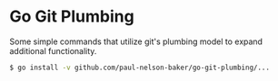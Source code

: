 # Go Git Plumbing

Some simple commands that utilize git's plumbing model to expand additional functionality.

```bash
$ go install -v github.com/paul-nelson-baker/go-git-plumbing/...
```

